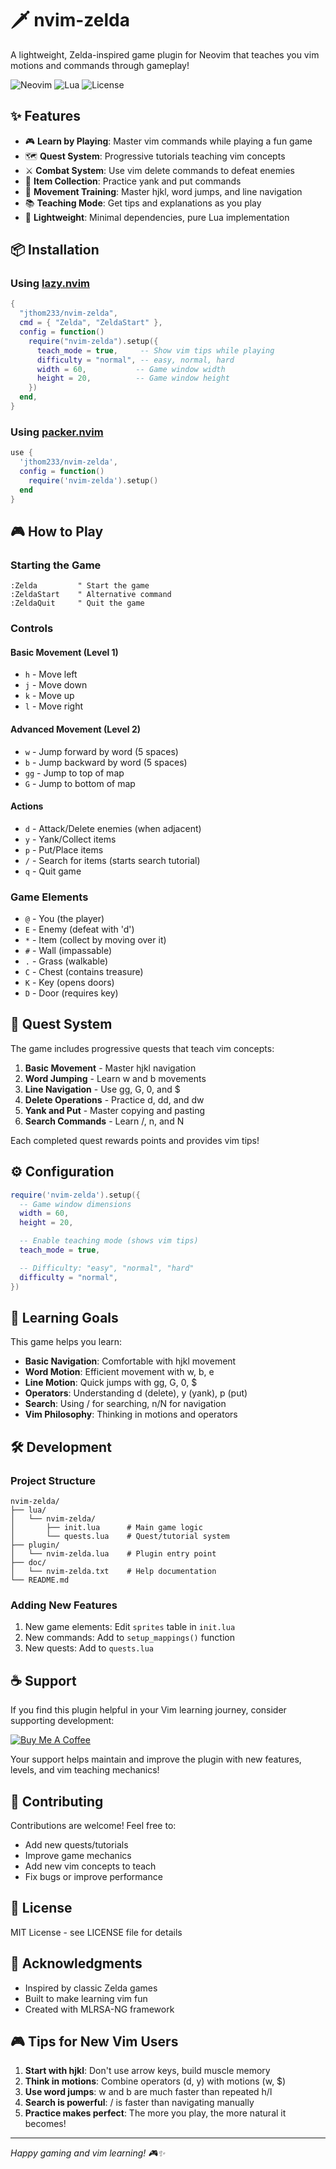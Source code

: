 # 🗡️ nvim-zelda

A lightweight, Zelda-inspired game plugin for Neovim that teaches you vim motions and commands through gameplay!

![Neovim](https://img.shields.io/badge/Neovim-0.8+-green.svg)
![Lua](https://img.shields.io/badge/Lua-5.1+-blue.svg)
![License](https://img.shields.io/badge/license-MIT-yellow.svg)

## ✨ Features

- 🎮 **Learn by Playing**: Master vim commands while playing a fun game
- 🗺️ **Quest System**: Progressive tutorials teaching vim concepts
- ⚔️ **Combat System**: Use vim delete commands to defeat enemies
- 💎 **Item Collection**: Practice yank and put commands
- 🏃 **Movement Training**: Master hjkl, word jumps, and line navigation
- 📚 **Teaching Mode**: Get tips and explanations as you play
- 🎯 **Lightweight**: Minimal dependencies, pure Lua implementation

## 📦 Installation

### Using [lazy.nvim](https://github.com/folke/lazy.nvim)

```lua
{
  "jthom233/nvim-zelda",
  cmd = { "Zelda", "ZeldaStart" },
  config = function()
    require("nvim-zelda").setup({
      teach_mode = true,     -- Show vim tips while playing
      difficulty = "normal", -- easy, normal, hard
      width = 60,           -- Game window width
      height = 20,          -- Game window height
    })
  end,
}
```

### Using [packer.nvim](https://github.com/wbthomason/packer.nvim)

```lua
use {
  'jthom233/nvim-zelda',
  config = function()
    require('nvim-zelda').setup()
  end
}
```

## 🎮 How to Play

### Starting the Game

```vim
:Zelda         " Start the game
:ZeldaStart    " Alternative command
:ZeldaQuit     " Quit the game
```

### Controls

#### Basic Movement (Level 1)
- `h` - Move left
- `j` - Move down
- `k` - Move up
- `l` - Move right

#### Advanced Movement (Level 2)
- `w` - Jump forward by word (5 spaces)
- `b` - Jump backward by word (5 spaces)
- `gg` - Jump to top of map
- `G` - Jump to bottom of map

#### Actions
- `d` - Attack/Delete enemies (when adjacent)
- `y` - Yank/Collect items
- `p` - Put/Place items
- `/` - Search for items (starts search tutorial)
- `q` - Quit game

### Game Elements

- `@` - You (the player)
- `E` - Enemy (defeat with 'd')
- `*` - Item (collect by moving over it)
- `#` - Wall (impassable)
- `.` - Grass (walkable)
- `C` - Chest (contains treasure)
- `K` - Key (opens doors)
- `D` - Door (requires key)

## 📖 Quest System

The game includes progressive quests that teach vim concepts:

1. **Basic Movement** - Master hjkl navigation
2. **Word Jumping** - Learn w and b movements
3. **Line Navigation** - Use gg, G, 0, and $
4. **Delete Operations** - Practice d, dd, and dw
5. **Yank and Put** - Master copying and pasting
6. **Search Commands** - Learn /, n, and N

Each completed quest rewards points and provides vim tips!

## ⚙️ Configuration

```lua
require('nvim-zelda').setup({
  -- Game window dimensions
  width = 60,
  height = 20,

  -- Enable teaching mode (shows vim tips)
  teach_mode = true,

  -- Difficulty: "easy", "normal", "hard"
  difficulty = "normal",
})
```

## 🎯 Learning Goals

This game helps you learn:

- **Basic Navigation**: Comfortable with hjkl movement
- **Word Motion**: Efficient movement with w, b, e
- **Line Motion**: Quick jumps with gg, G, 0, $
- **Operators**: Understanding d (delete), y (yank), p (put)
- **Search**: Using / for searching, n/N for navigation
- **Vim Philosophy**: Thinking in motions and operators

## 🛠️ Development

### Project Structure

```
nvim-zelda/
├── lua/
│   └── nvim-zelda/
│       ├── init.lua      # Main game logic
│       └── quests.lua    # Quest/tutorial system
├── plugin/
│   └── nvim-zelda.lua    # Plugin entry point
├── doc/
│   └── nvim-zelda.txt    # Help documentation
└── README.md
```

### Adding New Features

1. New game elements: Edit `sprites` table in `init.lua`
2. New commands: Add to `setup_mappings()` function
3. New quests: Add to `quests.lua`

## ☕ Support

If you find this plugin helpful in your Vim learning journey, consider supporting development:

[![Buy Me A Coffee](https://img.shields.io/badge/Buy%20Me%20A%20Coffee-Support-%23FFDD00?style=for-the-badge&logo=buy-me-a-coffee&logoColor=black)](https://buymeacoffee.com/jthom233)

Your support helps maintain and improve the plugin with new features, levels, and vim teaching mechanics!

## 🤝 Contributing

Contributions are welcome! Feel free to:

- Add new quests/tutorials
- Improve game mechanics
- Add new vim concepts to teach
- Fix bugs or improve performance

## 📄 License

MIT License - see LICENSE file for details

## 🙏 Acknowledgments

- Inspired by classic Zelda games
- Built to make learning vim fun
- Created with MLRSA-NG framework

## 🎮 Tips for New Vim Users

1. **Start with hjkl**: Don't use arrow keys, build muscle memory
2. **Think in motions**: Combine operators (d, y) with motions (w, $)
3. **Use word jumps**: w and b are much faster than repeated h/l
4. **Search is powerful**: / is faster than navigating manually
5. **Practice makes perfect**: The more you play, the more natural it becomes!

---

*Happy gaming and vim learning! 🎮✨*